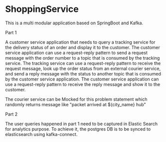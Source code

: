 # ShoppingService

This is a multi modular application based on SpringBoot and Kafka.


Part 1

A customer service application that needs to query a tracking service for the delivery status of an order and display it to the customer. The customer service application can use a request-reply pattern to send a request message with the order number to a topic that is consumed by the tracking service. The tracking service can use a request-reply pattern to receive the request message, look up the order status from an external courier service, and send a reply message with the status to another topic that is consumed by the customer service application. The customer service application can use a request-reply pattern to receive the reply message and show it to the customer.

The courier service can be Mocked for this problem statement which randomly returns message like "packet arrived at ${city_name} hub"

Part 2

The user queries happened in part 1 need to be captured in Elastic Search for analytics purpose. To achieve it, the postgres DB is to be synced to elasticsearch using kafka-connect.
